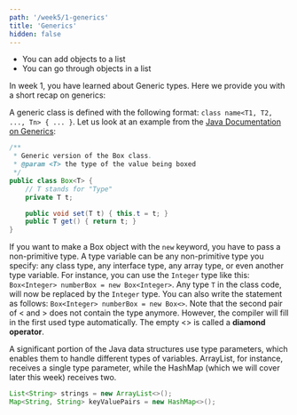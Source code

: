 ```yaml
---
path: '/week5/1-generics'
title: 'Generics'
hidden: false
---
```


<text-box variant='learningObjectives' name='Learning Objectives'>

- You can add objects to a list
- You can go through objects in a list

</text-box>

In week 1, you have learned about Generic types. Here we provide you with a short recap on generics:

A generic class is defined with the following format: `class name<T1, T2, ..., Tn> { ... }`.
Let us look at an example from the [Java Documentation on Generics](https://docs.oracle.com/javase/tutorial/java/generics/types.html):

```java
/**
 * Generic version of the Box class.
 * @param <T> the type of the value being boxed
 */
public class Box<T> {
    // T stands for "Type"
    private T t;

    public void set(T t) { this.t = t; }
    public T get() { return t; }
}
```

If you want to make a Box object with the `new` keyword, you have to pass a non-primitive type. A type variable can be any non-primitive type you specify: any class type, any interface type, any array type, or even another type variable. 
For instance, you can use the `Integer` type like this: `Box<Integer> numberBox = new Box<Integer>`. Any type `T` in the class code, will now be replaced by the `Integer` type.
You can also write the statement as follows: `Box<Integer> numberBox = new Box<>`. Note that the second pair of &lt; and &gt; does not contain the type anymore. However, the compiler will fill in the first used type automatically. The empty &lt;&gt; is called a **diamond operator**.

A significant portion of the Java data structures use type parameters, which enables them to handle different types of variables. ArrayList, for instance, receives a single type parameter, while the HashMap (which we will cover later this week) receives two.

```java
List<String> strings = new ArrayList<>();
Map<String, String> keyValuePairs = new HashMap<>();
```
